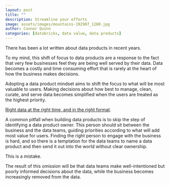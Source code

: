 ```yaml
---
layout: post
title: ""
description: Streamline your efforts
image: assets/images/mountains-192987_1280.jpg
author: Connor Quinn
categories: [databricks, data value, data products]
---
```


There has been a lot written about data products in recent years. 

To my mind, this shift of focus to data products are a response to the fact that very few businesses feel they are being well served by their data. Data becomes a costly and time consuming effort that is rarely at the heart of how the business makes decisions.

Adopting a data product mindset aims to shift the focus to what will be most valuable to users. Making decisions about how best to manage, clean, curate, and serve data becomes simplified when the users are treated as the highest priority. 

[Right data at the right time, and in the right format](https://www.databricks.com/blog/building-high-quality-and-trusted-data-products-databricks).

A common pitfall when building data products is to skip the step of identifying a data product owner. This person should sit between the business and the data teams, guiding priorities according to what will add most value for users. Finding the right person to engage with the business is hard, and so there is a temptation for the data teams to name a data product and then send it out into the world without clear ownership. 

This is a mistake. 

The result of this omission will be that data teams make well-intentioned but poorly informed decisions about the data, while the business becomes increasingly removed from the data. 